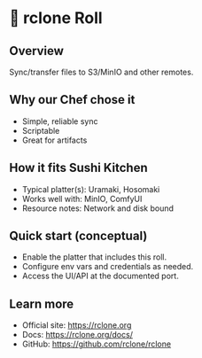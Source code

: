 # 🍣 rclone Roll

## Overview
Sync/transfer files to S3/MinIO and other remotes.

## Why our Chef chose it
- Simple, reliable sync
- Scriptable
- Great for artifacts

## How it fits Sushi Kitchen
- Typical platter(s): Uramaki, Hosomaki
- Works well with: MinIO, ComfyUI
- Resource notes: Network and disk bound

## Quick start (conceptual)
- Enable the platter that includes this roll.
- Configure env vars and credentials as needed.
- Access the UI/API at the documented port.

## Learn more
- Official site: https://rclone.org
- Docs: https://rclone.org/docs/
- GitHub: https://github.com/rclone/rclone
